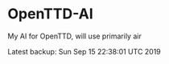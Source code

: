 # OpenTTD-AI
My AI for OpenTTD, will use primarily air

Latest backup: Sun Sep 15 22:38:01 UTC 2019

